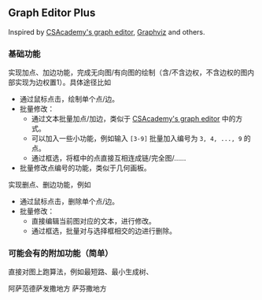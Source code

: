 ## Graph Editor Plus

Inspired by [CSAcademy's graph editor](https://csacademy.com/app/graph_editor/), [Graphviz](https://graphviz.org/) and others.

### 基础功能

实现加点、加边功能，完成无向图/有向图的绘制（含/不含边权，不含边权的图内部实现为边权置1）。具体途径比如

- 通过鼠标点击，绘制单个点/边。
- 批量修改：
  - 通过文本批量加点/加边，类似于 [CSAcademy's graph editor](https://csacademy.com/app/graph_editor/) 中的方式。
  - 可以加入一些小功能，例如输入 `[3-9]` 批量加入编号为 `3, 4, ..., 9` 的点。
  - 通过框选，将框中的点直接互相连成链/完全图/……
- 批量修改点编号的功能，类似于几何画板。

实现删点、删边功能，例如

- 通过鼠标点击，删除单个点/边。
- 批量修改：
  - 直接编辑当前图对应的文本，进行修改。
  - 通过框选，批量对与选择框相交的边进行删除。

### 可能会有的附加功能（简单）

直接对图上跑算法，例如最短路、最小生成树、

阿萨范德萨发撒地方 萨芬撒地方
